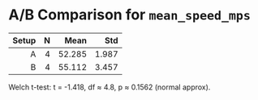 # A/B Comparison for `mean_speed_mps`

| Setup | N | Mean | Std |
|------:|--:|-----:|----:|
| A | 4 | 52.285 | 1.987 |
| B | 4 | 55.112 | 3.457 |

Welch t-test: t = -1.418, df ≈ 4.8, p ≈ 0.1562 (normal approx).
